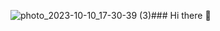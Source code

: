 ![photo_2023-10-10_17-30-39 (3)](https://github.com/khlilit/khlilit/assets/147528553/64cc8d8b-8e89-4e22-900f-d599f93e7a81)### Hi there 👋

<!--
**khlilit/khlilit** is a ✨ _special_ ✨ repository because its `README.md` (this file) appears on your GitHub profile.

Here are some ideas to get you started:

- 🔭 I’m currently working on ...
- 🌱 I’m currently learning ...
- 👯 I’m looking to collaborate on ...
- 🤔 I’m looking for help with ...
- 💬 Ask me about ...
- 📫 How to reach me: ...![Uplo![photo_2023-10-10_17-30-39](https://github.com/khlilit/khlilit/assets/147528553/62243cae-870d-4f17-aa42-0cc98239ec93)ading photo_2023-10-10_17-30-39 (3).jpg…]()

- 😄 Pronouns: ...
- ⚡ Fun fact: ...
-->
